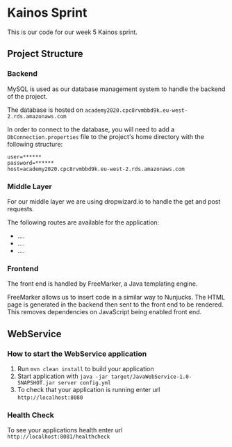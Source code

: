 # Kainos Sprint
This is our code for our week 5 Kainos sprint.

## Project Structure

### Backend

MySQL is used as our database management system to handle the backend of the project.

The database is hosted on `academy2020.cpc8rvmbbd9k.eu-west-2.rds.amazonaws.com`

In order to connect to the database, you will need to add a `DbConnection.properties` file
 to the project's home directory with the following structure:

```
user=******
password=******
host=academy2020.cpc8rvmbbd9k.eu-west-2.rds.amazonaws.com
```

### Middle Layer

For our middle layer we are using dropwizard.io to handle the get and post requests.

The following routes are available for the application:
* ....
* ....
* ....

### Frontend

The front end is handled by FreeMarker, a Java templating engine.

FreeMarker allows us to insert code in a similar way to Nunjucks. The HTML page is generated in the backend then sent to the front end to be rendered. This removes dependencies on JavaScript being enabled front end.

## WebService

### How to start the WebService application

1. Run `mvn clean install` to build your application
1. Start application with `java -jar target/JavaWebService-1.0-SNAPSHOT.jar server config.yml`
1. To check that your application is running enter url `http://localhost:8080`

### Health Check

To see your applications health enter url `http://localhost:8081/healthcheck`
